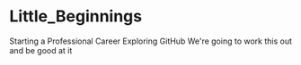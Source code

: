 # Little_Beginnings
Starting a Professional Career
Exploring GitHub
We're going to work this out and be good at it
